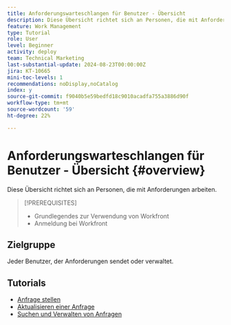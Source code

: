 ```yaml
---
title: Anforderungswarteschlangen für Benutzer - Übersicht
description: Diese Übersicht richtet sich an Personen, die mit Anforderungen arbeiten.
feature: Work Management
type: Tutorial
role: User
level: Beginner
activity: deploy
team: Technical Marketing
last-substantial-update: 2024-08-23T00:00:00Z
jira: KT-10665
mini-toc-levels: 1
recommendations: noDisplay,noCatalog
index: y
source-git-commit: f9040b5e59bedfd18c9010acadfa755a3886d90f
workflow-type: tm+mt
source-wordcount: '59'
ht-degree: 22%

---
```



# Anforderungswarteschlangen für Benutzer - Übersicht {#overview}

Diese Übersicht richtet sich an Personen, die mit Anforderungen arbeiten.

>[!PREREQUISITES]
>
>* Grundlegendes zur Verwendung von Workfront
>* Anmeldung bei Workfront

## Zielgruppe

Jeder Benutzer, der Anforderungen sendet oder verwaltet.

## Tutorials

* [Anfrage stellen](/help/manage-work/issues-requests/make-a-request.md)
* [Aktualisieren einer Anfrage](/help/manage-work/issues-requests/update-a-request.md)
* [Suchen und Verwalten von Anfragen](/help/manage-work/issues-requests/find-requests.md)


